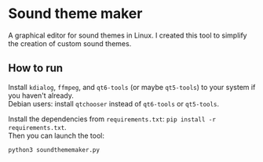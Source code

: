 # Sound theme maker
A graphical editor for sound themes in Linux. I created this tool to simplify the creation of custom sound themes.

## How to run
Install `kdialog`, `ffmpeg`, and `qt6-tools` (or maybe `qt5-tools`) to your system if you haven't already.  
Debian users: install `qtchooser` instead of `qt6-tools` or `qt5-tools`.

Install the dependencies from `requirements.txt`: `pip install -r requirements.txt`.  
Then you can launch the tool:
```
python3 soundthememaker.py
```
